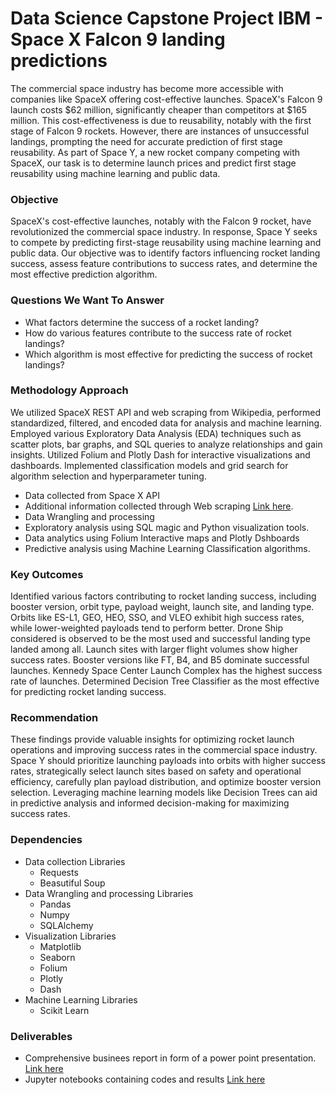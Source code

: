 <h1> Data Science Capstone Project IBM - Space X Falcon 9 landing predictions </h1>


The commercial space industry has become more accessible with companies like SpaceX offering cost-effective launches. SpaceX's Falcon 9 launch costs $62 million, significantly cheaper than competitors at $165 million. This cost-effectiveness is due to reusability, notably with the first stage of Falcon 9 rockets. However, there are instances of unsuccessful landings, prompting the need for accurate prediction of first stage reusability. As part of Space Y, a new rocket company competing with SpaceX, our task is to determine launch prices and predict first stage reusability using machine learning and public data.

### Objective ###
SpaceX's cost-effective launches, notably with the Falcon 9 rocket, have revolutionized the commercial space industry. In response, Space Y seeks to compete by predicting first-stage reusability using machine learning and public data. Our objective was to identify factors influencing rocket landing success, assess feature contributions to success rates, and determine the most effective prediction algorithm.

### Questions We Want To Answer ###
* What factors determine the success of a rocket landing?
* How do various features contribute to the success rate of rocket landings?
* Which algorithm is most effective for predicting the success of rocket landings?

### Methodology Approach ###
We utilized SpaceX REST API and web scraping from Wikipedia, performed standardized, filtered, and encoded data for analysis and machine learning. Employed various Exploratory Data Analysis (EDA) techniques such as scatter plots, bar graphs, and SQL queries to analyze relationships and gain insights. Utilized Folium and Plotly Dash for interactive visualizations and dashboards. Implemented classification models and grid search for algorithm selection and hyperparameter tuning.

* Data collected from Space X API 
* Additional information collected through Web scraping [Link here](https://en.wikipedia.org/wiki/List_of_Falcon_9_and_Falcon_Heavy_launches_(2010%E2%80%932019)). 
* Data Wrangling and processing
* Exploratory analysis using SQL magic and Python visualization tools.
* Data analytics using Folium Interactive maps and Plotly Dshboards
* Predictive analysis using Machine Learning Classification algorithms.
  
### Key Outcomes ###
Identified various factors contributing to rocket landing success, including booster version, orbit type, payload weight, launch site, and landing type. Orbits like ES-L1, GEO, HEO, SSO, and VLEO exhibit high success rates, while lower-weighted payloads tend to perform better. Drone Ship considered is observed to be the most used and successful landing type landed among all.
Launch sites with larger flight volumes show higher success rates. Booster versions like FT, B4, and B5 dominate successful launches. Kennedy Space Center Launch Complex has the highest success rate of launches.  Determined Decision Tree Classifier as the most effective for predicting rocket landing success.

### Recommendation ###

These findings provide valuable insights for optimizing rocket launch operations and improving success rates in the commercial space industry. Space Y should prioritize launching payloads into orbits with higher success rates, strategically select launch sites based on safety and operational efficiency, carefully plan payload distribution, and optimize booster version selection. Leveraging machine learning models like Decision Trees can aid in predictive analysis and informed decision-making for maximizing success rates.

### Dependencies ###
* Data collection Libraries
    * Requests
    * Beasutiful Soup
* Data Wrangling and processing Libraries
    * Pandas
    * Numpy
    * SQLAlchemy
* Visualization Libraries
    * Matplotlib
    * Seaborn
    * Folium
    * Plotly
    * Dash
* Machine Learning Libraries
    * Scikit Learn

### Deliverables ###
* Comprehensive businees report in form of a power point presentation. [Link here](https://github.com/NimraZeeshan/Capstone-Project-Falcon-9-Spaace-X/blob/main/Week%205/ds-capstone-final%20(11-03-24).pdf)
* Jupyter notebooks containing codes and results [Link here](https://github.com/NimraZeeshan/Capstone-Project-Falcon-9-Spaace-X/tree/main)

